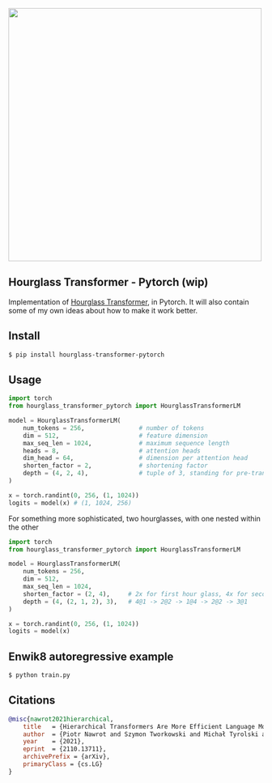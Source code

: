<img src="./hourglass.png" width="500px"></img>

## Hourglass Transformer - Pytorch (wip)

Implementation of <a href="https://arxiv.org/abs/2110.13711">Hourglass Transformer</a>, in Pytorch. It will also contain some of my own ideas about how to make it work better.


## Install

```bash
$ pip install hourglass-transformer-pytorch
```

## Usage

```python
import torch
from hourglass_transformer_pytorch import HourglassTransformerLM

model = HourglassTransformerLM(
    num_tokens = 256,               # number of tokens
    dim = 512,                      # feature dimension
    max_seq_len = 1024,             # maximum sequence length
    heads = 8,                      # attention heads
    dim_head = 64,                  # dimension per attention head
    shorten_factor = 2,             # shortening factor
    depth = (4, 2, 4),              # tuple of 3, standing for pre-transformer-layers, valley-transformer-layers (after downsample), post-transformer-layers (after upsample) - the valley transformer layers can be yet another nested tuple, in which case it will shorten again recursively
)

x = torch.randint(0, 256, (1, 1024))
logits = model(x) # (1, 1024, 256)
```

For something more sophisticated, two hourglasses, with one nested within the other


```python
import torch
from hourglass_transformer_pytorch import HourglassTransformerLM

model = HourglassTransformerLM(
    num_tokens = 256,
    dim = 512,
    max_seq_len = 1024,
    shorten_factor = (2, 4),     # 2x for first hour glass, 4x for second
    depth = (4, (2, 1, 2), 3),   # 4@1 -> 2@2 -> 1@4 -> 2@2 -> 3@1
)

x = torch.randint(0, 256, (1, 1024))
logits = model(x)
```

## Enwik8 autoregressive example

```bash
$ python train.py
```

## Citations

```bibtex
@misc{nawrot2021hierarchical,
    title   = {Hierarchical Transformers Are More Efficient Language Models}, 
    author  = {Piotr Nawrot and Szymon Tworkowski and Michał Tyrolski and Łukasz Kaiser and Yuhuai Wu and Christian Szegedy and Henryk Michalewski},
    year    = {2021},
    eprint  = {2110.13711},
    archivePrefix = {arXiv},
    primaryClass = {cs.LG}
}
```
